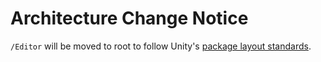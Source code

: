 # Architecture Change Notice

`/Editor` will be moved to root to follow Unity's [package layout standards](https://docs.unity3d.com/Manual/cus-layout.html).
